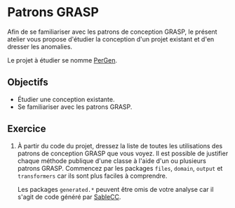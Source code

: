 Patrons GRASP
=============

Afin de se familiariser avec les patrons de conception GRASP,
le présent atelier vous propose d'étudier la conception d'un projet existant et
d'en dresser les anomalies.

Le projet à étudier se nomme [PerGen](https://github.com/jacquesberger/Pergen).

Objectifs
---------

* Étudier une conception existante.
* Se familiariser avec les patrons GRASP.

Exercice
--------

1. À partir du code du projet, dressez la liste de toutes les utilisations des
   patrons de conception GRASP que vous voyez. Il est possible de justifier
   chaque méthode publique d'une classe à l'aide d'un ou plusieurs patrons
   GRASP. Commencez par les packages `files`, `domain`,
   `output` et `transformers` car ils sont plus faciles à comprendre.

   Les packages `generated.*` peuvent être omis de votre analyse car il s'agit
   de code généré par [SableCC](http://www.sablecc.org/).
